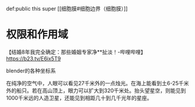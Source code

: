 def:public this super [[细胞膜#细胞边界（细胞膜）]]


# 权限和作用域

【结婚8年我完全确定：那些婚姻专家净**扯淡！-哔哩哔哩】 https://b23.tv/E6ix5T9

blender的各种坐标系

在纯净的空气中，人眼可以看见27千米外的一点烛光。在海上能看到土6-25千米外的船只。若在高山顶上，眼力可以扩大到320千米处。抬头望星空，则能见到1000千米远的人造卫星，还能见到相距几十到几千光年的星座。